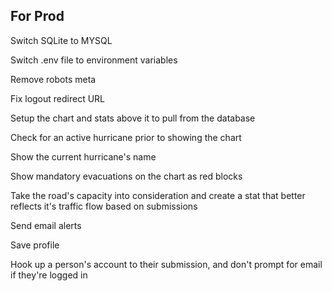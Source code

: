 ## For Prod

Switch SQLite to MYSQL

Switch .env file to environment variables

Remove robots meta

Fix logout redirect URL

Setup the chart and stats above it to pull from the database

Check for an active hurricane prior to showing the chart

Show the current hurricane's name

Show mandatory evacuations on the chart as red blocks

Take the road's capacity into consideration and create a stat that better reflects it's traffic flow based on submissions

Send email alerts

Save profile

Hook up a person's account to their submission, and don't prompt for email if they're logged in